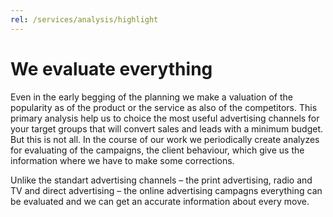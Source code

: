 ```yaml
---
rel: /services/analysis/highlight
---
```

# We evaluate everything
Even in the early begging of the planning we make a valuation of the popularity as of the product or the service as also of the competitors. This primary analysis help us to choice the most useful advertising channels for your target groups that will convert sales and leads with a minimum budget. But this is not all. In the course of our work we periodically create analyzes for evaluating of the campaigns, the client behaviour, which give us the information where we have to make some corrections.

Unlike the standart advertising channels – the print advertising, radio and TV and direct advertising – the online advertising campagns everything can be evaluated and we can get an accurate information about every move.